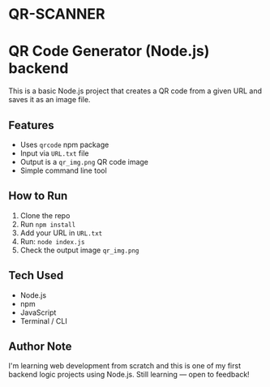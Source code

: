 # QR-SCANNER


# QR Code Generator (Node.js) backend

This is a basic Node.js project that creates a QR code from a given URL and saves it as an image file.

## Features
- Uses `qrcode` npm package
- Input via `URL.txt` file
- Output is a `qr_img.png` QR code image
- Simple command line tool

## How to Run
1. Clone the repo  
2. Run `npm install`  
3. Add your URL in `URL.txt`  
4. Run: `node index.js`  
5. Check the output image `qr_img.png`

## Tech Used
- Node.js
- npm
- JavaScript
- Terminal / CLI

## Author Note
I'm learning web development from scratch and this is one of my first backend logic projects using Node.js. Still learning — open to feedback!